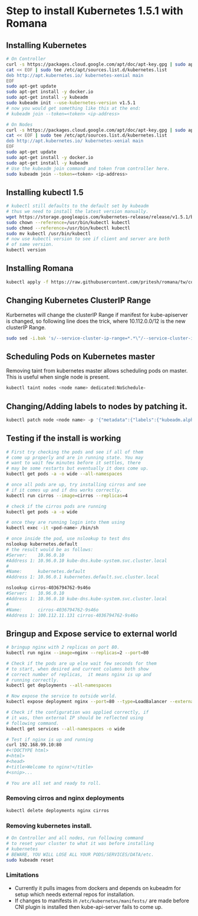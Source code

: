 # Step to install Kubernetes 1.5.1 with Romana

## Installing Kubernetes

```bash
# On Controller
curl -s https://packages.cloud.google.com/apt/doc/apt-key.gpg | sudo apt-key add -
cat << EOF | sudo tee /etc/apt/sources.list.d/kubernetes.list
deb http://apt.kubernetes.io/ kubernetes-xenial main
EOF
sudo apt-get update
sudo apt-get install -y docker.io
sudo apt-get install -y kubeadm
sudo kubeadm init --use-kubernetes-version v1.5.1
# now you would get something like this at the end:
# kubeadm join --token=<token> <ip-address>

# On Nodes
curl -s https://packages.cloud.google.com/apt/doc/apt-key.gpg | sudo apt-key add -
cat << EOF | sudo tee /etc/apt/sources.list.d/kubernetes.list
deb http://apt.kubernetes.io/ kubernetes-xenial main
EOF
sudo apt-get update
sudo apt-get install -y docker.io
sudo apt-get install -y kubeadm
# Use the kubeadm join command and token from controller here.
sudo kubeadm join --token=<token> <ip-address>
```

## Installing kubectl 1.5
```bash
# kubectl still defaults to the default set by kubeadm
# thus we need to install the latest version manually.
wget https://storage.googleapis.com/kubernetes-release/release/v1.5.1/bin/linux/amd64/kubectl
sudo chown --reference=/usr/bin/kubectl kubectl
sudo chmod --reference=/usr/bin/kubectl kubectl
sudo mv kubectl /usr/bin/kubectl
# now use kubectl version to see if client and server are both
# of same version.
kubectl version
```

## Installing Romana

```bash
kubectl apply -f https://raw.githubusercontent.com/pritesh/romana/tw/containerize/kubeadm-install/romana.yml
```

## Changing Kubernetes ClusterIP Range

Kurbernetes will change the clusterIP Range if manifest for kube-apiserver
is changed, so following line does the trick, where 10.112.0.0/12 is the
new clusterIP Range.
```bash
sudo sed -i.bak 's/--service-cluster-ip-range=*.*\"/--service-cluster-ip-range=10.112.0.0\/12\"/' /etc/kubernetes/manifests/kube-apiserver.json
```

## Scheduling Pods on Kubernetes master

Removing taint from kubernetes master allows scheduling pods on master.
This is useful when single node is present.

```bash
kubectl taint nodes <node name> dedicated:NoSchedule-
```

## Changing/Adding labels to nodes by patching it.

```bash
kubectl patch node <node name> -p '{"metadata":{"labels":{"kubeadm.alpha.kubernetes.io/role": "master"}}}'
````

## Testing if the install is working
```bash
# First try checking the pods and see if all of them
# come up properly and are in running state. You may
# want to wait few minutes before it settles, there
# may be some restarts but eventually it does come up.
kubectl get pods -a -o wide --all-namespaces

# once all pods are up, try installing cirros and see
# if it comes up and if dns works correctly.
kubectl run cirros --image=cirros --replicas=4

# check if the cirros pods are running
kubectl get pods -a -o wide 

# once they are running login into them using
kubectl exec -it <pod-name> /bin/sh

# once inside the pod, use nslookup to test dns
nslookup kubernetes.default
# the result would be as follows:
#Server:    10.96.0.10
#Address 1: 10.96.0.10 kube-dns.kube-system.svc.cluster.local
#
#Name:      kubernetes.default
#Address 1: 10.96.0.1 kubernetes.default.svc.cluster.local

nslookup cirros-4036794762-9s46o
#Server:    10.96.0.10
#Address 1: 10.96.0.10 kube-dns.kube-system.svc.cluster.local
#
#Name:      cirros-4036794762-9s46o
#Address 1: 100.112.11.131 cirros-4036794762-9s46o

```

## Bringup and Expose service to external world
```bash
# bringup nginx with 2 replicas on port 80.
kubectl run nginx --image=nginx --replicas=2 --port=80

# Check if the pods are up else wait few seconds for them
# to start, when desired and current columns both show
# correct number of replicas,  it means nginx is up and
# running correctly.
kubectl get deployments --all-namespaces

# Now expose the service to outside world.
kubectl expose deployment nginx --port=80 --type=LoadBalancer --external-ip=192.168.99.10

# Check if the configuration was applied correctly, if
# it was, then external IP should be reflected using
# following command.
kubectl get services --all-namespaces -o wide

# Test if nginx is up and running
curl 192.168.99.10:80
#<!DOCTYPE html>
#<html>
#<head>
#<title>Welcome to nginx!</title>
#<snip>...

# You are all set and ready to roll.
```

### Removing cirros and nginx deployments
```bash
kubectl delete deployments nginx cirros
```

### Removing kubernetes install.
```bash
# On Controller and all nodes, run following command
# to reset your cluster to what it was before installing
# kubernetes
# BEWARE, YOU WILL LOSE ALL YOUR PODS/SERVICES/DATA/etc.
sudo kubeadm reset
```

### Limitations

* Currently it pulls images from dockers and depends on kubeadm
for setup which needs external repos for installation.
* If changes to manifests in `/etc/kubernetes/manifests/` are made
before CNI plugin is installed then kube-api-server fails to come
up.
